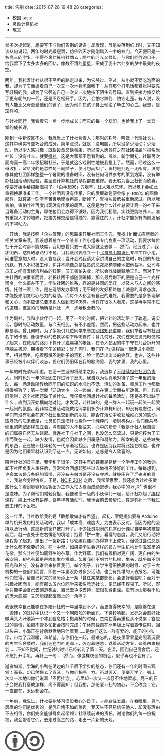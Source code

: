 title: 告别
date: 2015-07-28 19:48:28
categories:
- 校园
tags:
- 灵动计算机社
- 散文
---

曾多次提起笔，想要写下与你们告别的话语；却发现，当笔尖落到纸上时，又不知该从何说起。两年的时光很短暂，仿佛昨天才刚刚踏入一中的校门，今天便已是一名高三的学生，不得不离计算机社而去；两年的时光又很长，与你们同行的日子，给我留下了太多太多的回忆，像数不清的星星，织成了我十六七岁的梦中最美的夜空。

<!-- more -->

两年，我拉着计社从很不平坦的路走过来，为它哭过、笑过。从小就不爱吃泡面的我，却为了它而逼着自己一次又一次地将泡面咽下；从前那个打电话都紧张得要先写好稿的我，却为了它强迫自己一次又一次地按下陌生的号码。直到把接力棒交给了更有朝气的一代，还是不忍松开手。因为，会怕它跌倒、怕它走歪。有人说，没有人能比父母更爱他们的孩子，因为他们在孩子身上倾注了毕生的心血。我想，是这样的。

与计社同行，我看着它一步一步地成长；而它的每一个脚印，也给我上了一堂又一堂的成长课。

刚到一中新校区不久，我就当上了计社负责人；那时的称号，叫做「代理社长」。这其中确实有些巧合的成分。简单点说，就是：没电脑，所以没多少活动；少活动，所以少人感兴趣；既缺设备又缺氛围，所以没人愿意在之前社团换届时报名当社长；没有社长，就要[撤社](http://tieba.baidu.com/p/2504970332)。这是大家都不愿看到的。所以，新学期初，社联再次面向高一高二年级招聘社长，于是就这么戏剧性地被我撞上了。然而，经过这么一番波折，留给我的是怎样的一副摊子，便可想而知了，真的是几近一无所有。没有像其他社团那样整整一个暑假的准备时间，没有任何可供参考的策划方案，没有举办社团活动的经验，甚至连计算机社的章程都要重修。我无暇为当上社长而欣喜，便要开始手绘招新海报了。「白手起家」的艰辛，让人难以忘怀。所以我才会如此重视换届准备工作。一个社团若没有传承，它的发展轨迹便会像 _y=tan(x)_ 的图像那样，就算某一刻辛辛苦苦地爬得再高，断掉了，就得从最低谷重新爬过。所以我害怕，害怕计社再度出现没有传承的局面。这便是为什么计社总要让高一的社干来当筹备活动的主角，哪怕他们会办得不够好。因为我们相信，实践更能培养人。唯有重视人才的培养，把接力棒交给信得过的、靠得住的人，计社才能拥有向前发展的不竭动力。

一开始，我是按照「企业管理」的思路来开展社团工作的。我找 Hr 面试应聘者的相关文章来读，我设想着成立一个某某工作小组来专门负责一项活动，我要求每位社干开会时都不能缺席，我幻想着只要一说大家就会去做……然而，经历过了，我才明白，这样的思路行不通。当我说出要成立一个[《每周小知识》](http://ld.mmyz.net/tag/computer-tips/)专项工作小组，问谁愿意加入时，没人答应我；当开会时我请大家讲讲自己的主意时，听到的却是沉默。有人不积极工作，你并不能像总是裁员的总裁那样随便地把他裁掉。公司与员工之间有着经济利益的纽带，员工害怕失业，所以会战战兢兢地工作。而对于学生社团的决策者而言，若把社团干部随便踢掉，那么最后剩下的便是自己一个光杆司令，什么都办不了。学生社团的维系，靠的是共同的爱好，以及人与人之间的感情。托付一项工作，是在请朋友办事情；用平时的友好相处加上诚恳的请求态度，才能换来朋友尽心尽力的帮助。而每个人都会有自己的难处，我需要的是多多理解和关心，而不应该总要求别人做到怎样怎样。也许在很多人看来，这是再平常不过的道理，但这的的确确是计社一点一点地教会我的。

作为副社，我和小伙伴们一起，用了一年的时间，把计社的活动带上了轨道。说实话，那时的活动数量，与今天相比，有不小差距。然而，把这些活动办起来，也并非易事。曾几何时，为了多吸引几位同学来参加[网络知识讲座](http://ld.mmyz.net/2013/12/network_fundamentals_lecture/)，我们举着写有社团名字的卡纸，像傻子似的在教学楼下吆喝宣传；曾几何时，我们在天还没亮时便爬了起来，在微亮的路灯下撑开了[嘉年华](http://ld.mmyz.net/2014/03/assemble_computers/)的帐篷，在令人犯困的中午守在几台拆开的电脑主机旁，期待着下午的精彩；曾几何时，我们在 [Ps 课程](http://ld.mmyz.net/2014/05/photoshop_lesson3/)后一起走进小卖部里，相对而坐，吃着那填不饱肚子的河粉，脸上仍泛出淡淡的笑容。也许，这些往事已经被小伙伴们淡忘，但它们仍旧印在我的脑海里、我的梦里、我的心里。

一年的时光稍纵即逝。在高一生涯即将结束之际，我选择了[不继续担任社团负责人](/2014/08/why-dont-i-continue-leading-cptsct/)，同时也对一年的社团工作进行了反思。我自以为认真地对待了这一年里的活动，每一场活动所教给同学们的知识的水准也不低，活动的准备、善后工作也都做得很细致了；第一学期「活动太少」这一弊病，也在第二学期有所改善。但，我仍旧觉得，这个社团还缺了点什么。我仔细地回想计社的每场活动，还是找不出缺了什么；直到我开始横向地对比，才发现，计社缺的，是一群人一起玩一起笑一起哭一起闹的氛围。我非常注重活动能教给同学们多少计算机知识，却没有考虑过，同学们有没有机会在这个社团里交到新的朋友、能否在活动中收获触动心灵的感动。这导致的后果便是，社员们只是把计社看作一个纯粹的「培训机构」，他们像兵马俑里的陶塑那样孤立着，与周围的人不相往来，心中的那份「我是计社人我自豪」的归属感自然无从谈起。就连社干与社干之间，也没怎么交流过，只是纯粹为了工作而聚在一起。缺少友情，也就会因此缺少归属感和凝聚力。所幸的是，这些缺失的东西，正在被计社年轻的一代渐渐地找回。也许是因为我常将此挂在嘴边，也许是因为他们很早就认识到了这一点，无论如何，这总是令人欣喜的。

陪伴计社的日子里，我学到了很多，这其中有的甚至是整整一个学年工作的教训。卸下社团负责人重任后，我常常会回想起那些过去做得不够好的工作。每每想到，许多本该是我办好的事情，还没有去做或是还没有完成，就被压在了后来者的肩上，我总会觉得愧疚。于是，[NOIP 2014](/2014/12/my-noip2014/) 之后，我常常思索，我还能为计社多做些什么？看到廖健和泓锦因为工作太忙太累而成绩退步，我心中的 $H_{3}O^{+}$ 也很不是滋味。为了帮他们减轻负担，我便和高一级的小伙伴们一起，给计社办起了[编程课程](http://ld.mmyz.net/2015/04/programming_lessons/)；碰上计社有讲座、嘉年华等活动时，我也会前去帮帮忙，算是弥补一下我过去工作的不足吧。

这一年里，计社教给我的是「敢想敢做才有希望」。起初，廖健提出要搞 Arduino 单片机开发的相关活动时，我以「成本高、难度大」为由表示反对。但因为他的坚持以及行动，这扇新的窗户被打开了。不少社员期盼的程序设计课程自学年初被提起后，就一直处于左右徘徊的境地；抱着「拼一拼」看看的态度，我们又用行动将课程办了起来，走出了一条新路；尽管编程课程办得算不上成功，但做过尝试总是比什么都不做要好的。在一中里，如果把学生会这样的官方学生机构比作温室里的花朵，那么计社便如同野生的杂草。作为野草，我们有着相对更广阔、更自由的生长空间，却也有着更严峻的生存挑战。如果我们不努力地扎根、生长，就争取不到阳光和养分，没有谁会来护着我们。举个例子，各学生组织换届的时候，对于三大机构的一些部门而言，即使一年里没办过多少活动，也会有扎堆的人去报名，可能他们觉得，给自己将来的简历添上一条「曾任某某部部长」会更好看些吧；而对于兴趣社团而言，能有那么五六位同学来报名竞选社长，便已经不容易了。所以，野草只能学会自己去创造机会、自己去争取支持，把根扎得更深。没有冰山那看不见的庞大底部，又怎能撑起海面上的一角呢？

我很庆幸自己能够在多陪计社的一年里学到不少，而更值得庆幸的，是能够在这「搬砖」的过程中认识一个又一个朝阳般的新面孔。下课铃响起，发亮总会戴好社徽满头大汗地第一个冲到信息楼；搬桌椅的时候，杰南扛得再重也从不说累；答应过的事情，柏麟不管多忙都会按时完成；午休前独自在小黑板上写着宣传语时，回过头来，小海正在背后默默地陪伴着我……是你们这么一群有爱的、能干的小伙伴，带给了我温暖，和希望。与你们在一起，最难忘的，是夜里零零星光照着沉寂的男生宿舍楼时，我们还在门外走廊上，强忍着睡意，说着活动方案、谈着未来规划……不知不觉间，世纪钟的时针已经转到了第二天。夜深，回到自己宿舍后，还不忘打开手机，再补上一句……然而，像这样夜谈的机会，似乎再也不会有了。

逝者如斯。学海的小鸭在湖边的红千层下学步的憨态，你们还有一年的时间去观赏；而我，却已然搬去了西区，与你们相隔一方。再过两天，便要开学了。嘴上一次又一次地和你们说着「不再挂念」，心里却一次又一次忍不住地留恋。高三的日子会把我打磨成怎样，尚不得而知；但我想，那份爱计社的初心，不会改变；它，一直都在，永远都会在。

一年前，我说过，计社要能够习惯没我在的日子，才能良性发展。在我眼里，意气风发的你们是优秀的，是我自愧不如的优秀。我天生不轻易信任他人，却没有理由不去相信，你们完全能够肩负起带领计社继续前进的责任。谢谢你们的每一份祝福，我会带着它们，去走过高三的路，走出一片新的天地。

---

[![本文以 CC BY-SA 3.0 CN 协议发布](/img/cc-by-sa.png)](https://creativecommons.org/licenses/by-sa/3.0/cn/)